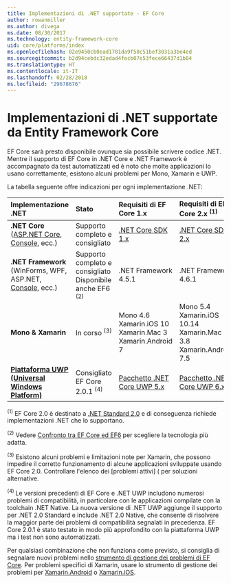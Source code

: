 ```yaml
---
title: Implementazioni di .NET supportate - EF Core
author: rowanmiller
ms.author: divega
ms.date: 08/30/2017
ms.technology: entity-framework-core
uid: core/platforms/index
ms.openlocfilehash: 02e9450cb0ead1701da9f58c51bef3031a3be4ed
ms.sourcegitcommit: b2d94cebdc32edad4fecb07e53fece66437d1b04
ms.translationtype: HT
ms.contentlocale: it-IT
ms.lasthandoff: 02/28/2018
ms.locfileid: "29678676"
---
```

# <a name="net-implementations-supported-by-ef-core"></a>Implementazioni di .NET supportate da Entity Framework Core

EF Core sarà presto disponibile ovunque sia possibile scrivere codice .NET. Mentre il supporto di EF Core in .NET Core e .NET Framework è accompagnato da test automatizzati ed è noto che molte applicazioni lo usano correttamente, esistono alcuni problemi per Mono, Xamarin e UWP.

La tabella seguente offre indicazioni per ogni implementazione .NET:

| Implementazione .NET                                                                                                  | Stato                                                             | Requisiti di EF Core 1.x                                                                                | Requisiti di EF Core 2.x <sup>(1)</sup>                                                                 |
|:---------------------------------------------------------------------------------------------------------------------|:-------------------------------------------------------------------|:--------------------------------------------------------------------------------------------------------|:--------------------------------------------------------------------------------------------------------|
| **.NET Core** ([ASP.NET Core](../get-started/aspnetcore/index.md), [Console](../get-started/netcore/index.md), ecc.) | Supporto completo e consigliato                                    | [.NET Core SDK 1.x](https://www.microsoft.com/net/core/)                                                | [.NET Core SDK 2.x](https://www.microsoft.com/net/core/)                                                |
| **.NET Framework** (WinForms, WPF, ASP.NET, [Console](../get-started/full-dotnet/index.md), ecc.)                    | Supporto completo e consigliato Disponibile anche EF6 <sup>(2)</sup> | .NET Framework 4.5.1                                                                                    | .NET Framework 4.6.1                                                                                    |
| **Mono & Xamarin**                                                                                                   | In corso <sup>(3)</sup>                                         | Mono 4.6 <br/> Xamarin.iOS 10 <br/> Xamarin.Mac 3 <br/> Xamarin.Android 7                               | Mono 5.4 <br/> Xamarin.iOS 10.14 <br/> Xamarin.Mac 3.8 <br/> Xamarin.Android 7.5                        |
| [**Piattaforma UWP (Universal Windows Platform)**](../get-started/uwp/index.md)                                                        | Consigliato EF Core 2.0.1 <sup>(4)</sup>                           | [Pacchetto .NET Core UWP 5.x](https://www.nuget.org/packages/Microsoft.NETCore.UniversalWindowsPlatform/) | [Pacchetto .NET Core UWP 6.x](https://www.nuget.org/packages/Microsoft.NETCore.UniversalWindowsPlatform/) |

<sup>(1)</sup> EF Core 2.0 è destinato a [.NET Standard 2.0](https://docs.microsoft.com/dotnet/standard/net-standard) e di conseguenza richiede implementazioni .NET che lo supportano.

<sup>(2)</sup> Vedere [Confronto tra EF Core ed EF6](../../efcore-and-ef6/index.md) per scegliere la tecnologia più adatta.

<sup>(3)</sup> Esistono alcuni problemi e limitazioni note per Xamarin, che possono impedire il corretto funzionamento di alcune applicazioni sviluppate usando EF Core 2.0. Controllare l'elenco dei [problemi attivi] ([](https://github.com/aspnet/entityframeworkCore/issues?q=is%3Aopen+is%3Aissue+label%3Aarea-xamarin) per soluzioni alternative.

<sup>(4) </sup> Le versioni precedenti di EF Core e .NET UWP includono numerosi problemi di compatibilità, in particolare con le applicazioni compilate con la toolchain .NET Native. La nuova versione di .NET UWP aggiunge il supporto per .NET 2.0 Standard e include .NET 2.0 Native, che consente di risolvere la maggior parte dei problemi di compatibilità segnalati in precedenza. EF Core 2.0.1 è stato testato in modo più approfondito con la piattaforma UWP ma i test non sono automatizzati.

Per qualsiasi combinazione che non funziona come previsto, si consiglia di segnalare nuovi problemi nello [strumento di gestione dei problemi di EF Core](https://github.com/aspnet/entityframeworkcore/issues/new). Per problemi specifici di Xamarin, usare lo strumento di gestione dei problemi per [Xamarin.Android](https://github.com/xamarin/xamarin-android/issues/new) o [Xamarin.iOS](https://github.com/xamarin/xamarin-macios/issues/new).
